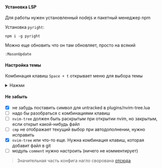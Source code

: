 

#### Установка LSP
Для работы нужен установленный nodejs и пакетный менеджер npm

Установка `pyright`:
```shell
npm i -g pyright
```
Можно еще обновить что он там обновляет, просто на всякий
```vim
:MasonUpdate
```

#### Настройка темы
Комбинация клавиш `Space + t` открывает меню для выбора темы

<details>
<summary>Нажми</summary>

#### Стандартные комбинации клавиш `nvim-tree`
<img src="https://user-images.githubusercontent.com/1505378/232662698-2f321315-c67a-486b-85d8-8c391de52392.png">
</details>


#### Не забыть
 - [x] не забудь поставить символ для untracked в plugins/nvim-tree.lua
 - [ ] надо бы разобраться с комбинациями клавиш
 - [ ] `nvim-tree` должен быть раскрытым при открытии nvim, но закрытым, если открыт какой-нибудь файл
 - [ ] `cmp` не отображает текущий выбор при автодополнении, нужно исправить
 - [x] `nvim-tree` или что-то еще. Нужна комбинация клавиш, которая добавит файл в git
 - [ ] модуль `comment` нужно настроить (ничего не комментирует)

> Значительная часть конфига нагло сворована [отсюда](https://github.com/Alexis12119/nvim-config/tree/master)


